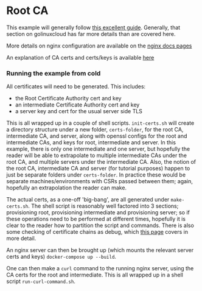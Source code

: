 # Root CA

This example will generally follow [this excellent guide](https://www.golinuxcloud.com/openssl-create-certificate-chain-linux). Generally,
that section on golinuxcloud has far more details than are covered here.

More details on nginx configuration are available on the [nginx docs pages](http://nginx.org/en/docs/http/configuring_https_servers.html)

An explanation of CA certs and certs/keys is available [here](http://www.steves-internet-guide.com/ssl-certificates-explained/)

### Running the example from cold

All certificates will need to be generated. This includes:
- the Root Certificate Authority cert and key
- an intermediate Certificate Authority cert and key
- a server key and cert for the usual server side TLS

This is all wrapped up in a couple of shell scripts. `init-certs.sh` will create a directory structure under a new folder, `certs-folder`,
for the root CA, intermediate CA, and server, along with openssl configs for the root and intermediate CAs, and keys for root, intermediate and server.
In this example, there is only one intermediate and one server, but hopefully the reader will be able to extrapolate to multiple intermediate CAs
under the root CA, and multiple servers under the intermediate CA. Also, the notion of the root CA, intermediate CA and server (for tutorial purposes)
happen to just be separate folders under `certs-folder`. In practice these would be separate machines/environments with CSRs passed between them;
again, hopefully an extrapolation the reader can make.

The actual certs, as a one-off 'big-bang', are all generated under `make-certs.sh`. The shell script is reasonably well factored into 3 sections;
provisioning root, provisioning intermediate and provisioning server; so if these operations need to be performed at different times, hopefully it
is clear to the reader how to partition the script and commands. There is also some checking of certificate chains as debug, which
[this page](https://www.howtouselinux.com/post/exploring-unable-to-get-local-issuer-certificate) covers in more detail.

An nginx server can then be brought up (which mounts the relevant server certs and keys) `docker-compose up --build`.

One can then make a `curl` command to the running nginx server, using the CA certs for the root and intermediate.
This is all wrapped up in a shell script `run-curl-command.sh`.